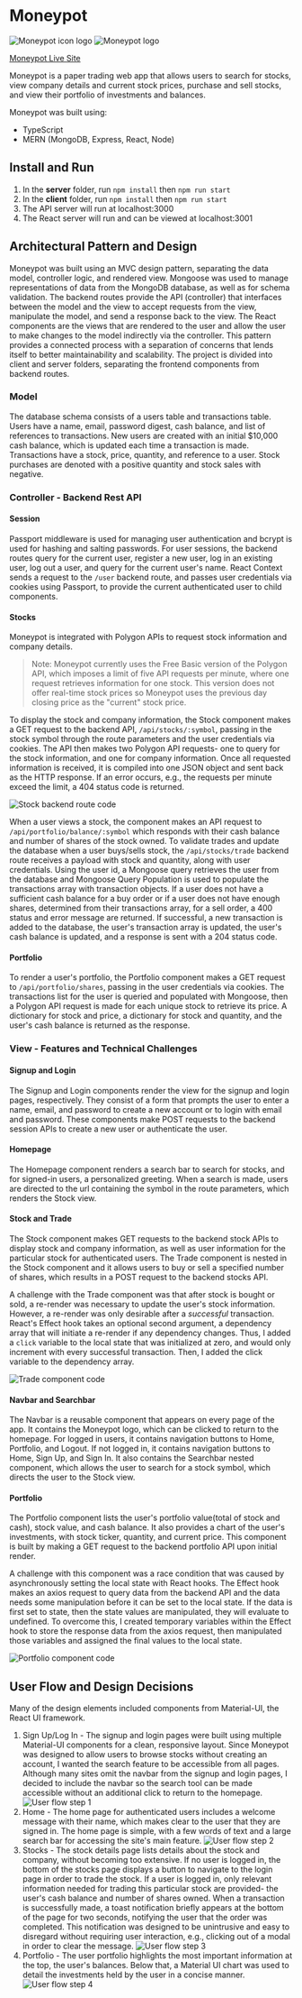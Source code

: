 # Moneypot
![Moneypot icon logo](/client/src/images/moneypot_logo_white.png)
![Moneypot logo](/client/src/images/moneypot_name_white.png)

[Moneypot Live Site](https://moneypot-app.herokuapp.com/)

Moneypot is a paper trading web app that allows users to search for stocks, view company details and current stock prices, purchase and sell stocks, and view their portfolio of investments and balances. 

Moneypot was built using:
- TypeScript
- MERN (MongoDB, Express, React, Node)

## Install and Run
1. In the **server** folder, run `npm install` then `npm run start`
2. In the **client** folder, run `npm install` then `npm run start`
3. The API server will run at localhost:3000
4. The React server will run and can be viewed at localhost:3001

## Architectural Pattern and Design

Moneypot was built using an MVC design pattern, separating the data model, controller logic, and rendered view. Mongoose was used to manage representations of data from the MongoDB database, as well as for schema validation. The backend routes provide the API (controller) that interfaces between the model and the view to accept requests from the view, manipulate the model, and send a response back to the view. The React components are the views that are rendered to the user and allow the user to make changes to the model indirectly via the controller. This pattern provides a connected process with a separation of concerns that lends itself to better maintainability and scalability.
The project is divided into client and server folders, separating the frontend components from backend routes.

### Model
The database schema consists of a users table and transactions table. Users have a name, email, password digest, cash balance, and list of references to transactions. New users are created with an initial $10,000 cash balance, which is updated each time a transaction is made. Transactions have a stock, price, quantity, and reference to a user. Stock purchases are denoted with a positive quantity and stock sales with negative.

### Controller - Backend Rest API

#### Session
Passport middleware is used for managing user authentication and bcrypt is used for hashing and salting passwords. For user sessions, the backend routes query for the current user, register a new user, log in an existing user, log out a user, and query for the current user's name. React Context sends a request to the `/user` backend route, and passes user credentials via cookies using Passport, to provide the current authenticated user to child components.

#### Stocks
Moneypot is integrated with Polygon APIs to request stock information and company details. 
>Note: Moneypot currently uses the Free Basic version of the Polygon API, which imposes a limit of five API requests per minute, where one request retrieves information for one stock. This version does not offer real-time stock prices so Moneypot uses the previous day closing price as the "current" stock price.

To display the stock and company information, the Stock component makes a GET request to the backend API, `/api/stocks/:symbol`, passing in the stock symbol through the route parameters and the user credentials via cookies. The API then makes two Polygon API requests- one to query for the stock information, and one for company information. Once all requested information is received, it is compiled into one JSON object and sent back as the HTTP response. If an error occurs, e.g., the requests per minute exceed the limit, a 404 status code is returned.

![Stock backend route code](/client/src/images/stock_backend_route.png)

When a user views a stock, the component makes an API request to `/api/portfolio/balance/:symbol` which responds with their cash balance and number of shares of the stock owned. To validate trades and update the database when a user buys/sells stock, the `/api/stocks/trade` backend route receives a payload with stock and quantity, along with user credentials. Using the user id, a Mongoose query retrieves the user from the database and Mongoose Query Population is used to populate the transactions array with transaction objects. If a user does not have a sufficient cash balance for a buy order or if a user does not have enough shares, determined from their transactions array, for a sell order, a 400 status and error message are returned. If successful, a new transaction is added to the database, the user's transaction array is updated, the user's cash balance is updated, and a response is sent with a 204 status code.

#### Portfolio
To render a user's portfolio, the Portfolio component makes a GET request to `/api/portfolio/shares`, passing in the user credentials via cookies. The transactions list for the user is queried and populated with Mongoose, then a Polygon API request is made for each unique stock to retrieve its price. A dictionary for stock and price, a dictionary for stock and quantity, and the user's cash balance is returned as the response.

### View - Features and Technical Challenges
#### Signup and Login
The Signup and Login components render the view for the signup and login pages, respectively. They consist of a form that prompts the user to enter a name, email, and password to create a new account or to login with email and password. These components make POST requests to the backend session APIs to create a new user or authenticate the user.
#### Homepage
The Homepage component renders a search bar to search for stocks, and for signed-in users, a personalized greeting. When a search is made, users are directed to the url containing the symbol in the route parameters, which renders the Stock view.
#### Stock and Trade
The Stock component makes GET requests to the backend stock APIs to display stock and company information, as well as user information for the particular stock for authenticated users. The Trade component is nested in the Stock component and it allows users to buy or sell a specified number of shares, which results in a POST request to the backend stocks API. 

A challenge with the Trade component was that after stock is bought or sold, a re-render was necessary to update the user's stock information. However, a re-render was only desirable after a *successful* transaction. React's Effect hook takes an optional second argument, a dependency array that will initiate a re-render if any dependency changes. Thus, I added a `click` variable to the local state that was initialized at zero, and would only increment with every successful transaction. Then, I added the click variable to the dependency array.

![Trade component code](/client/src/images/trade_component_code.png)

#### Navbar and Searchbar
The Navbar is a reusable component that appears on every page of the app. It contains the Moneypot logo, which can be clicked to return to the homepage. For logged in users, it contains navigation buttons to Home, Portfolio, and Logout. If not logged in, it contains navigation buttons to Home, Sign Up, and Sign In. It also contains the Searchbar nested component, which allows the user to search for a stock symbol, which directs the user to the Stock view.
#### Portfolio
The Portfolio component lists the user's portfolio value(total of stock and cash), stock value, and cash balance. It also provides a chart of the user's investments, with stock ticker, quantity, and current price. This component is built by making a GET request to the backend portfolio API upon initial render.

A challenge with this component was a race condition that was caused by asynchronously setting the local state with React hooks. The Effect hook makes an axios request to query data from the backend API and the data needs some manipulation before it can be set to the local state. If the data is first set to state, then the state values are manipulated, they will evaluate to undefined. To overcome this, I created temporary variables within the Effect hook to store the response data from the axios request, then manipulated those variables and assigned the final values to the local state.

![Portfolio component code](/client/src/images/portfolio_component_code.png)

## User Flow and Design Decisions

Many of the design elements included components from Material-UI, the React UI framework.

1. Sign Up/Log In - 
The signup and login pages were built using multiple Material-UI components for a clean, responsive layout. Since Moneypot was designed to allow users to browse stocks without creating an account, I wanted the search feature to be accessible from all pages. Although many sites omit the navbar from the signup and login pages, I decided to include the navbar so the search tool can be made accessible without an additional click to return to the homepage.
![User flow step 1](/client/src/images/view1.png)
2. Home - 
The home page for authenticated users includes a welcome message with their name, which makes clear to the user that they are signed in. The home page is simple, with a few words of text and a large search bar for accessing the site's main feature.
![User flow step 2](/client/src/images/view2.png)
3. Stocks - 
The stock details page lists details about the stock and company, without becoming too extensive. If no user is logged in, the bottom of the stocks page displays a button to navigate to the login page in order to trade the stock. If a user is logged in, only relevant information needed for trading this particular stock are provided- the user's cash balance and number of shares owned. When a transaction is successfully made, a toast notification briefly appears at the bottom of the page for two seconds, notifying the user that the order was completed. This notification was designed to be unintrusive and easy to disregard without requiring user interaction, e.g., clicking out of a modal in order to clear the message.
![User flow step 3](/client/src/images/view3.png)
4. Portfolio - 
The user portfolio highlights the most important information at the top, the user's balances. Below that, a Material UI chart was used to detail the investments held by the user in a concise manner.
![User flow step 4](/client/src/images/view4.png)

